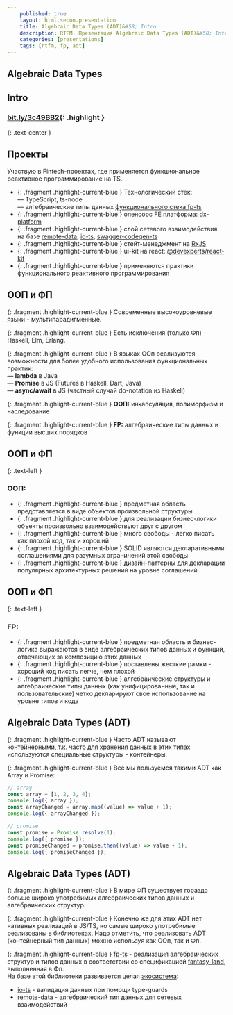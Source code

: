 ```yaml
---
    published: true
    layout: html.secon.presentation
    title: Algebraic Data Types (ADT)&#58; Intro
    description: RTFM. Презентация Algebraic Data Types (ADT)&#58; Intro
    categories: [presentations]
    tags: [rtfm, fp, adt]
---
```


<section markdown="1">

## Algebraic Data Types

# Intro

### [bit.ly/3c49BB2](https://bit.ly/3c49BB2){: .highlight }

{: .text-center }
[<i class="fa fa-2x fa-qrcode"
    title="QR-код страницы"
    data-toggle="modal" data-target="#modal-qr"></i>](#)

</section>

<!-- 01 -------------------------------------------------------------------- -->

<section markdown="1">

## Проекты

Участвую в Fintech-проектах, где применяется функциональное реактивное программирование на TS.

-   {: .fragment .highlight-current-blue }
    Технологический стек:  
    — TypeScript, ts-node  
    — алгебраические типы данных [функционального стека fp-ts][fp-ts-ecosystem]
-   {: .fragment .highlight-current-blue }
    опенсорс FE платформа: [dx-platform]
-   {: .fragment .highlight-current-blue }
    слой сетевого взаимодействия на базе [remote-data], [io-ts], [swagger-codegen-ts]
-   {: .fragment .highlight-current-blue }
    стейт-менеджмент на [RxJS]
-   {: .fragment .highlight-current-blue }
    ui-kit на react: [@devexperts/react-kit]
-   {: .fragment .highlight-current-blue }
    применяются практики функционального реактивного программирования

</section>

<!-- 02 -------------------------------------------------------------------- -->

<section markdown="1">

## ООП и ФП

{: .fragment .highlight-current-blue }
Современные высокоуровневые языки - мультипарадигменные.

{: .fragment .highlight-current-blue }
Есть исключения (только Фп) - Haskell, Elm, Erlang.

{: .fragment .highlight-current-blue }
В языках ООп реализуются возможности для более удобного использования функциональных практик:  
— **lambda** в Java  
— **Promise** в JS (Futures в Haskell, Dart, Java)  
— **async/await** в JS (частный случай do-notation из Haskell)

{: .fragment .highlight-current-blue }
**ООП:** инкапсуляция, полиморфизм и наследование

{: .fragment .highlight-current-blue }
**FP:** алгебраические типы данных и функции высших порядков

</section>

<!-- 03 -------------------------------------------------------------------- -->

<section markdown="1">

## ООП и ФП

{: .text-left }

### OOП:

-   {: .fragment .highlight-current-blue }
    предметная область представляется в виде объектов произвольной структуры
-   {: .fragment .highlight-current-blue }
    для реализации бизнес-логики объекты произвольно взаимодействуют друг с другом
-   {: .fragment .highlight-current-blue }
    много свободы - легко писать как плохой код, так и хороший
-   {: .fragment .highlight-current-blue }
    SOLID являются декларативными соглашениями для разумных ограничений этой свободы
-   {: .fragment .highlight-current-blue }
    дизайн-паттерны для декларации популярных архитектурных решений на уровне соглашений

</section>

<!-- 04 -------------------------------------------------------------------- -->

<section markdown="1">

## ООП и ФП

{: .text-left }

### FP:

-   {: .fragment .highlight-current-blue }
    предметная область и бизнес-логика выражаются в виде алгебраических типов данных и функций, отвечающих за композицию этих данных
-   {: .fragment .highlight-current-blue }
    поставлены жесткие рамки - хороший код писать легче, чем плохой
-   {: .fragment .highlight-current-blue }
    алгебраические структуры и алгебраические типы данных (как унифицированные, так и пользовательские) четко декларируют свое использование на уровне типов и кода

</section>

<!-- 05 -------------------------------------------------------------------- -->

<section markdown="1">

## Algebraic Data Types (ADT)

{: .fragment .highlight-current-blue }
Часто ADT называют контейнерными, т.к. часто для хранения данных в этих типах используются специальные структуры - контейнеры.

{: .fragment .highlight-current-blue }
Все мы пользуемся такими ADT как Array и Promise:

```ts
// array
const array = [1, 2, 3, 4];
console.log({ array });
const arrayChanged = array.map((value) => value + 1);
console.log({ arrayChanged });

// promise
const promise = Promise.resolve(1);
console.log({ promise });
const promiseChanged = promise.then((value) => value + 1);
console.log({ promiseChanged });
```

</section>

<!-- 06 -------------------------------------------------------------------- -->

<section markdown="1">

## Algebraic Data Types (ADT)

{: .fragment .highlight-current-blue }
В мире ФП существует гораздо больше широко употребимых алгебраических типов данных и алгебраических структур.

{: .fragment .highlight-current-blue }
Конечно же для этих ADT нет нативных реализаций в JS/TS, но самые широко употребимые реализованы в библиотеках.
Надо отметить, что реализовать ADT (контейнерный тип данных) можно используя как ООп, так и Фп.

{: .fragment .highlight-current-blue }
[fp-ts] - реализация алгебраических структур и типов данных в соответствии со спецификацией [fantasy-land], выполненная в Фп.  
На базе этой библиотеки развивается целая [экосистема][fp-ts-ecosystem]:

-   [io-ts] - валидация данных при помощи type-guards
-   [remote-data] - алгебраический тип данных для сетевых взаимодействий

</section>

[rxjs]: https://rxjs.dev/guide/overview
[fantasy-land]: https://github.com/fantasyland/fantasy-land
[fp-ts]: https://gcanti.github.io/fp-ts/
[fp-ts-ecosystem]: https://gcanti.github.io/fp-ts/ecosystem/
[io-ts]: ttps://gcanti.github.io/io-ts/
[swagger-codegen-ts]: https://github.com/devexperts/swagger-codegen-ts
[remote-data]: https://github.com/devexperts/remote-data-ts
[most]: https://github.com/mostjs/core
[dx-platform]: https://github.com/devexperts/dx-platform
[@devexperts/react-kit]: https://github.com/devexperts/dx-platform/tree/master/packages/react-kit
